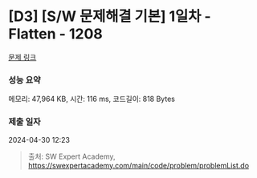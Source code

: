 # [D3] [S/W 문제해결 기본] 1일차 - Flatten - 1208 

[문제 링크](https://swexpertacademy.com/main/code/problem/problemDetail.do?contestProbId=AV139KOaABgCFAYh) 

### 성능 요약

메모리: 47,964 KB, 시간: 116 ms, 코드길이: 818 Bytes

### 제출 일자

2024-04-30 12:23



> 출처: SW Expert Academy, https://swexpertacademy.com/main/code/problem/problemList.do